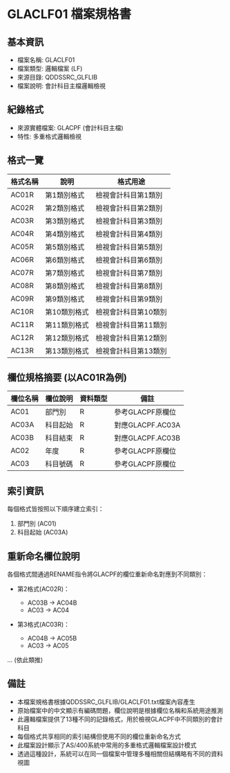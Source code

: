 # GLACLF01 檔案規格書

## 基本資訊
- 檔案名稱: GLACLF01
- 檔案類型: 邏輯檔案 (LF)
- 來源目錄: QDDSSRC_GLFLIB
- 檔案說明: 會計科目主檔邏輯檢視

## 紀錄格式
- 來源實體檔案: GLACPF (會計科目主檔)
- 特性: 多重格式邏輯檢視

## 格式一覽

| 格式名稱 | 說明 | 格式用途 |
|---------|------|---------|
| AC01R | 第1類別格式 | 檢視會計科目第1類別 |
| AC02R | 第2類別格式 | 檢視會計科目第2類別 |
| AC03R | 第3類別格式 | 檢視會計科目第3類別 |
| AC04R | 第4類別格式 | 檢視會計科目第4類別 |
| AC05R | 第5類別格式 | 檢視會計科目第5類別 |
| AC06R | 第6類別格式 | 檢視會計科目第6類別 |
| AC07R | 第7類別格式 | 檢視會計科目第7類別 |
| AC08R | 第8類別格式 | 檢視會計科目第8類別 |
| AC09R | 第9類別格式 | 檢視會計科目第9類別 |
| AC10R | 第10類別格式 | 檢視會計科目第10類別 |
| AC11R | 第11類別格式 | 檢視會計科目第11類別 |
| AC12R | 第12類別格式 | 檢視會計科目第12類別 |
| AC13R | 第13類別格式 | 檢視會計科目第13類別 |

## 欄位規格摘要 (以AC01R為例)

| 欄位名稱 | 欄位說明 | 資料類型 | 備註 |
|---------|---------|---------|------|
| AC01 | 部門別 | R | 參考GLACPF原欄位 |
| AC03A | 科目起始 | R | 對應GLACPF.AC03A |
| AC03B | 科目結束 | R | 對應GLACPF.AC03B |
| AC02 | 年度 | R | 參考GLACPF原欄位 |
| AC03 | 科目號碼 | R | 參考GLACPF原欄位 |

## 索引資訊
每個格式皆按照以下順序建立索引：
1. 部門別 (AC01)
2. 科目起始 (AC03A)

## 重新命名欄位說明
各個格式間通過RENAME指令將GLACPF的欄位重新命名對應到不同類別：

- 第2格式(AC02R)：
  - AC03B → AC04B
  - AC03 → AC04

- 第3格式(AC03R)：
  - AC04B → AC05B
  - AC03 → AC05

... (依此類推)

## 備註
- 本檔案規格書根據QDDSSRC_GLFLIB/GLACLF01.txt檔案內容產生
- 原始檔案中的中文顯示有編碼問題，欄位說明是根據欄位名稱和系統用途推測
- 此邏輯檔案提供了13種不同的記錄格式，用於檢視GLACPF中不同類別的會計科目
- 每個格式共享相同的索引結構但使用不同的欄位重新命名方式
- 此檔案設計顯示了AS/400系統中常用的多重格式邏輯檔案設計模式
- 透過這種設計，系統可以在同一個檔案中管理多種相關但結構略有不同的資料視圖 